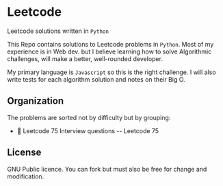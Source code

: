 # Leetcode
Leetcode solutions written in `Python`

This Repo contains solutions to Leetcode problems in `Python`. Most of my experience is in Web dev. but I believe learning how to solve Algorithmic challenges,
will make a better, well-rounded developer.

My primary language is `Javascript` so this is the right challenge. I will also write tests for each algorithm solution and notes on their Big O.


## Organization

The problems are sorted not by difficulty but by grouping:

- 📂 Leetcode 75 Interview questions -- Leetcode 75


## License

GNU Public licence. You can fork but must also be free for change and modification.
